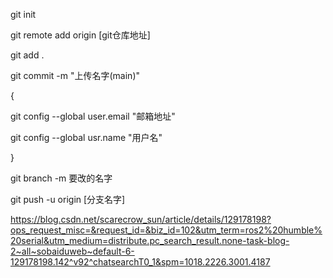 git init

git remote add origin [git仓库地址]

git add .

git commit -m "上传名字(main)"

{

  git config --global user.email "邮箱地址"
  
  git config --global usr.name "用户名"

}

git branch -m 要改的名字

git push -u origin [分支名字]

https://blog.csdn.net/scarecrow_sun/article/details/129178198?ops_request_misc=&request_id=&biz_id=102&utm_term=ros2%20humble%20serial&utm_medium=distribute.pc_search_result.none-task-blog-2~all~sobaiduweb~default-6-129178198.142^v92^chatsearchT0_1&spm=1018.2226.3001.4187
